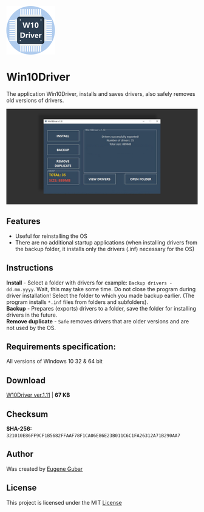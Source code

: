 ![Win10Driver logo](images/Win10Driver-128%20(o).png)

# Win10Driver

The application Win10Driver, installs and saves drivers, also safely removes old versions of drivers.

![Win10Driver main image](images/Win10Driver%20-%201280.jpg)

## Features
* Useful for reinstalling the OS
* There are no additional startup applications
  (when installing drivers from the backup folder, it installs only the drivers (.inf) necessary for the OS)

## Instructions
**Install** - Select a folder with drivers for example: `Backup drivers - dd.mm.yyyy`. Wait, this may take some time. Do not close the program during driver installation!
Select the folder to which you made backup earlier. (The program installs `*.inf` files from folders and subfolders).\
**Backup** - Prepares (exports) drivers to a folder, save the folder for installing drivers in the future.\
**Remove duplicate** - `Safe` removes drivers that are older versions and are not used by the OS.

## Requirements specification:
All versions of Windows 10 32 & 64 bit

## Download
[W10Driver ver.1.11](https://github.com/Eugene-Gubar/W10Driver/raw/master/W10Driver%20ver.1.11.exe) | **67 KB**

## Checksum
**SHA-256:** `321010E86FF9CF1B5682FFAAF78F1CA06E86E23B011C6C1FA26312A71B290AA7`

## Author
Was created by [Eugene Gubar](https://github.com/Eugene-Gubar)

## License
This project is licensed under the MIT [License](images/LICENSE)

